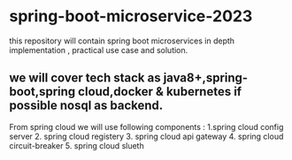 # spring-boot-microservice-2023
this repository will contain spring boot microservices in depth implementation , practical use case and solution.

## we will cover tech stack as java8+,spring-boot,spring cloud,docker & kubernetes if possible nosql as backend. 

From spring cloud we will use following components :
1.spring cloud config server
2. spring cloud registery 
3. spring cloud api gateway
4. spring cloud circuit-breaker
5. spring cloud slueth
